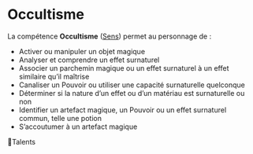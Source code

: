 # Occultisme

La compétence **Occultisme** ([Sens](/docs/attributs/sens.md)) permet au personnage de :

- Activer ou manipuler un objet magique
- Analyser et comprendre un effet surnaturel
- Associer un parchemin magique ou un effet surnaturel à un effet similaire qu’il maîtrise
- Canaliser un Pouvoir ou utiliser une capacité surnaturelle quelconque
- Déterminer si la nature d’un effet ou d’un matériau est surnaturelle ou non
- Identifier un artefact magique, un Pouvoir ou un effet surnaturel commun, telle une potion
- S’accoutumer à un artefact magique

🚧Talents

